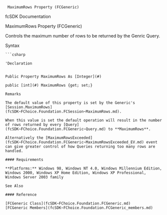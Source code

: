 ﻿     MaximumRows Property (FCGeneric)                                                   

fcSDK Documentation

MaximumRows Property (FCGeneric)

Controls the maximum number of rows to be returned by the Genric Query.

Syntax

```vbnet
```csharp

'Declaration
 

Public Property MaximumRows As [Integer](#)

public [int](#) MaximumRows {get; set;}

Remarks

The default value of this property is set by the Generic's [Session.MaximumRows](fcSDK~FChoice.Foundation.FCSession~MaximumRows.md).

When this value is set the default operation will result in the number of rows returned by every [Query](fcSDK~FChoice.Foundation.FCGeneric~Query.md) to **MaximumRows**.

Alternatively the [MaximumRowsExceeded](fcSDK~FChoice.Foundation.FCGeneric~MaximumRowsExceeded_EV.md) event can give greater control of how Queries returning too many rows are handled.

#### Requirements

**Platforms:** Windows 98, Windows NT 4.0, Windows Millennium Edition, Windows 2000, Windows XP Home Edition, Windows XP Professional, Windows Server 2003 family

See Also

#### Reference

[FCGeneric Class](fcSDK~FChoice.Foundation.FCGeneric.md)  
[FCGeneric Members](fcSDK~FChoice.Foundation.FCGeneric_members.md)